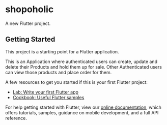 # shopoholic

A new Flutter project.

## Getting Started

This project is a starting point for a Flutter application.

This is an Application where authenticated users can create, update and delete their Products and hold them up for sale.
Other Authenticated users can view those products and place order for them.

A few resources to get you started if this is your first Flutter project:

- [Lab: Write your first Flutter app](https://flutter.dev/docs/get-started/codelab)
- [Cookbook: Useful Flutter samples](https://flutter.dev/docs/cookbook)

For help getting started with Flutter, view our
[online documentation](https://flutter.dev/docs), which offers tutorials,
samples, guidance on mobile development, and a full API reference.
